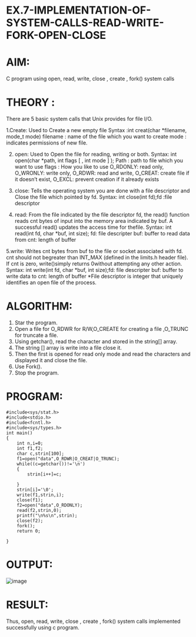 # EX.7-IMPLEMENTATION-OF-SYSTEM-CALLS-READ-WRITE-FORK-OPEN-CLOSE
# AIM:

C program using open, read, write, close , create , fork() system calls
# THEORY :

There are 5 basic system calls that Unix provides for file I/O.

1.Create: Used to Create a new empty file Syntax :int creat(char *filename, mode_t mode) filename : name of the file which you want to create mode : indicates permissions of new file.

2. open: Used to Open the file for reading, writing or both. Syntax: int open(char *path, int flags [ , int mode ] ); Path : path to file which you want to use flags : How you like to use O_RDONLY: read only, O_WRONLY: write only, O_RDWR: read and write, O_CREAT: create file if it doesn’t exist, O_EXCL: prevent creation if it already exists

3. close: Tells the operating system you are done with a file descriptor and Close the file which pointed by fd. Syntax: int close(int fd);fd :file descriptor

4. read: From the file indicated by the file descriptor fd, the read() function reads cnt bytes of input into the memory area indicated by buf. A successful read() updates the access time for thefile. Syntax: int read(int fd, char *buf, int size); fd: file descripter buf: buffer to read data from cnt: length of buffer

5.write: Writes cnt bytes from buf to the file or socket associated with fd. cnt should not begreater than INT_MAX (defined in the limits.h header file). If cnt is zero, write()simply returns 0without attempting any other action. Syntax: int write(int fd, char *buf, int size);fd: file descripter buf: buffer to write data to cnt: length of buffer *File descriptor is integer that uniquely identifies an open file of the process.
# ALGORITHM:

   1. Star the program.
   2. Open a file for O_RDWR for R/W,O_CREATE for creating a file ,O_TRUNC for truncate a file.
   3. Using getchar(), read the character and stored in the string[] array.
   4. The string [] array is write into a file close it.
   5. Then the first is opened for read only mode and read the characters and displayed it and close the file.
   6. Use Fork().
   7. Stop the program.

# PROGRAM:
```
#include<sys/stat.h> 
#include<stdio.h> 
#include<fcntl.h> 
#include<sys/types.h> 
int main() 
{ 
    int n,i=0; 
    int f1,f2; 
    char c,strin[100]; 
    f1=open("data",O_RDWR|O_CREAT|O_TRUNC); 
    while((c=getchar())!='\n') 
    { 
        strin[i++]=c; 
 
    } 
    strin[i]='\0'; 
    write(f1,strin,i); 
    close(f1); 
    f2=open("data",O_RDONLY); 
    read(f2,strin,0); 
    printf("\n%s\n",strin); 
    close(f2); 
    fork(); 
    return 0; 
 
}
```
# OUTPUT:
![image](https://github.com/AGALYARAMESHKUMAR/EX.7-IMPLEMENTATION-OF-SYSTEM-CALLS-READ-WRITE-FORK-OPEN-CLOSE/assets/119394395/a0fa87a4-a2ae-452d-a1cb-632490316997)

# RESULT:
Thus, open, read, write, close , create , fork() system calls implemented successfully using c program.
